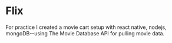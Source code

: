 # Flix
For practice I created a movie cart setup with react native, nodejs, mongoDB--using The Movie Database API for pulling movie data.
